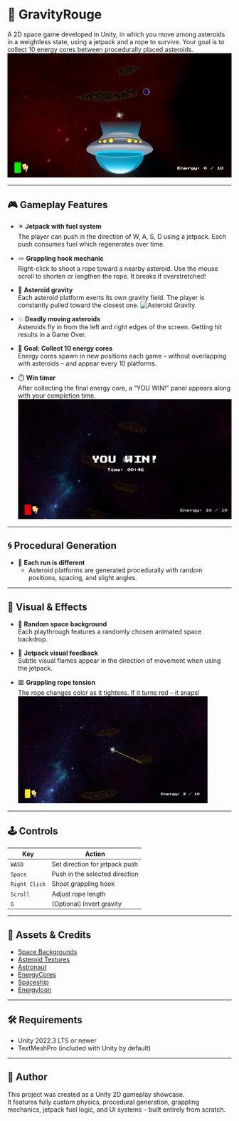 # 🚀 GravityRouge
A 2D space game developed in Unity, in which you move among asteroids in a weightless state, using a jetpack and a rope to survive. Your goal is to collect 10 energy cores between procedurally placed asteroids.
![Gameplay](media/gravityrouge.png) 

---

## 🎮 Gameplay Features

- ✴️ **Jetpack with fuel system**  
  The player can push in the direction of W, A, S, D using a jetpack. Each push consumes fuel which regenerates over time.

- 🪢 **Grappling hook mechanic**  
  Right-click to shoot a rope toward a nearby asteroid. Use the mouse scroll to shorten or lengthen the rope. It breaks if overstretched!

- 🌌 **Asteroid gravity**  
  Each asteroid platform exerts its own gravity field. The player is constantly pulled toward the closest one.
![Asteroid Gravity](media/asteroidsgravity.gif)

- 💥 **Deadly moving asteroids**  
  Asteroids fly in from the left and right edges of the screen. Getting hit results in a Game Over.

- 🎯 **Goal: Collect 10 energy cores**  
  Energy cores spawn in new positions each game – without overlapping with asteroids – and appear every 10 platforms.

- ⏱️ **Win timer**  
  After collecting the final energy core, a “YOU WIN!” panel appears along with your completion time.
![YOU WIN](media/youwin.png)

---

## 🌀 Procedural Generation

- 🔁 **Each run is different**
  - Asteroid platforms are generated procedurally with random positions, spacing, and slight angles.

---
  
## 🎨 Visual & Effects

- 🌠 **Random space background**  
  Each playthrough features a randomly chosen animated space backdrop.

- 🌈 **Jetpack visual feedback**  
  Subtle visual flames appear in the direction of movement when using the jetpack.

- 🟥 **Grappling rope tension**  
  The rope changes color as it tightens. If it turns red – it snaps!
![Grappling Rope](media/grapplehookdisconnect.gif)

---

## 🕹️ Controls

| Key        | Action                                  |
|------------|------------------------------------------|
| `WASD`     | Set direction for jetpack push          |
| `Space`    | Push in the selected direction           |
| `Right Click` | Shoot grappling hook                |
| `Scroll`   | Adjust rope length                       |
| `G`        | (Optional) Invert gravity                |

---

## 🎨 Assets & Credits

- [Space Backgrounds](https://opengameart.org](https://opengameart.org/content/ulukais-space-skyboxes))
- [Asteroid Textures](https://opengameart.org](https://opengameart.org/content/volcano-lava-floor))
- [Astronaut](https://opengameart.org](https://opengameart.org/content/cosmonaut-top-down-view))
- [EnergyCores](https://opengameart.org](https://opengameart.org/content/cosmonaut-top-down-view))
- [Spaceship]([https://opengameart.org](https://opengameart.org/content/cosmonaut-top-down-view)](https://opengameart.org/content/spaceship-2d))
- [EnergyIcon]([https://opengameart.org](https://opengameart.org/content/cosmonaut-top-down-view)](https://opengameart.org/content/energy-icon))

---

## 🛠️ Requirements

- Unity 2022.3 LTS or newer
- TextMeshPro (included with Unity by default)

---

## 📌 Author

This project was created as a Unity 2D gameplay showcase.  
It features fully custom physics, procedural generation, grappling mechanics, jetpack fuel logic, and UI systems – built entirely from scratch.



